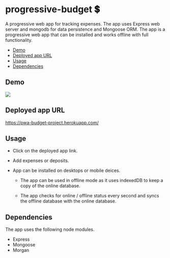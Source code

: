 # progressive-budget 💲

A progressive web app for tracking expenses. The app uses Express web server and mongodb for data persistence and Mongoose ORM. The app is a progressive web app that can be installed and works offline with full functionality.

- [Demo](#Demo)
- [Deployed app URL](#Deployed-app-URL)
- [Usage](#Usage)
- [Dependencies](#Dependencies)

## Demo

![](/demo.gif)

## Deployed app URL

https://pwa-budget-project.herokuapp.com/

## Usage

- Click on the deployed app link.
- Add expenses or deposits.

- App can be installed on desktops or mobile deices.

  - The app can be used in offline mode as it uses indexedDB to keep a copy of the online database.

  - The app checks for online / offline status every second and syncs the offline database with the online database.

## Dependencies

The app uses the following node modules.

- Express
- Mongoose
- Morgan
